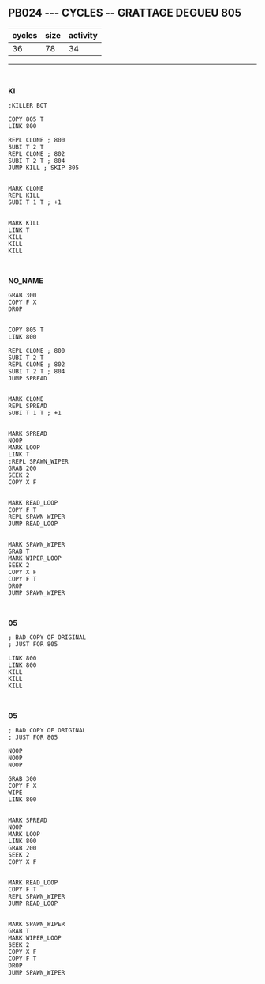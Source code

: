 ## PB024 --- CYCLES -- GRATTAGE DEGUEU 805

| cycles | size | activity |
| ------ | ---- | -------- |
| 36 | 78 | 34 |
<hr>
<br>

**KI**

```
;KILLER BOT

COPY 805 T
LINK 800

REPL CLONE ; 800
SUBI T 2 T
REPL CLONE ; 802
SUBI T 2 T ; 804
JUMP KILL ; SKIP 805


MARK CLONE
REPL KILL
SUBI T 1 T ; +1


MARK KILL
LINK T
KILL
KILL
KILL
```

<br>

**NO_NAME**

```
GRAB 300
COPY F X
DROP 


COPY 805 T
LINK 800

REPL CLONE ; 800
SUBI T 2 T
REPL CLONE ; 802
SUBI T 2 T ; 804
JUMP SPREAD


MARK CLONE
REPL SPREAD
SUBI T 1 T ; +1


MARK SPREAD
NOOP
MARK LOOP
LINK T
;REPL SPAWN_WIPER
GRAB 200
SEEK 2
COPY X F


MARK READ_LOOP
COPY F T
REPL SPAWN_WIPER
JUMP READ_LOOP


MARK SPAWN_WIPER
GRAB T
MARK WIPER_LOOP
SEEK 2
COPY X F
COPY F T
DROP
JUMP SPAWN_WIPER
```

<br>

**05**

```
; BAD COPY OF ORIGINAL
; JUST FOR 805

LINK 800
LINK 800
KILL
KILL
KILL
```

<br>

**05**

```
; BAD COPY OF ORIGINAL
; JUST FOR 805

NOOP
NOOP
NOOP

GRAB 300
COPY F X
WIPE
LINK 800


MARK SPREAD
NOOP
MARK LOOP
LINK 800
GRAB 200
SEEK 2
COPY X F


MARK READ_LOOP
COPY F T
REPL SPAWN_WIPER
JUMP READ_LOOP


MARK SPAWN_WIPER
GRAB T
MARK WIPER_LOOP
SEEK 2
COPY X F
COPY F T
DROP
JUMP SPAWN_WIPER
```
